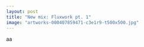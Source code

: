 ```yaml
---
layout: post
title: "New mix: Fluxwork pt. 1"
image: "artworks-000407859471-c3e1r9-t500x500.jpg"
---
```


aa